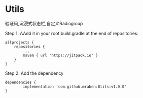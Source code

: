 # Utils
验证码,沉浸式状态栏,自定义Radiogroup

Step 1. AAdd it in your root build.gradle at the end of repositories:

	allprojects {
		repositories {
			...
			maven { url 'https://jitpack.io' }
		}
	}
Step 2. Add the dependency

	dependencies {
	        implementation 'com.github.mraben:Utils:v1.0.0'
	}
